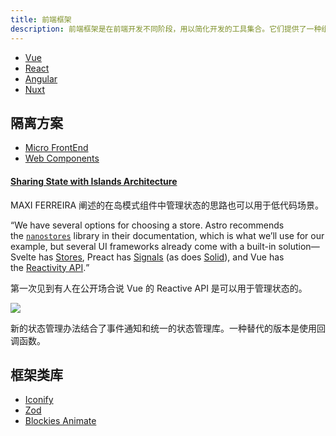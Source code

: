 ```yaml
---
title: 前端框架
description: 前端框架是在前端开发不同阶段，用以简化开发的工具集合。它们提供了一种组织代码的方式，使得开发者可以专注于业务逻辑，而不是底层的技术细节。
---
```


* [Vue](/maps/_fe-framework/ui/vue)
* [React](/maps/_fe-framework/ui/react)
* [Angular](/maps/_fe-framework/ui/angular)
* [Nuxt](/maps/_fe-framework/nuxt/nuxt)

## 隔离方案

* [Micro FrontEnd](/maps/_fe-framework/micro-fe)
* [Web Components](/maps/_fe-framework/web-components)

#### [Sharing State with Islands Architecture](https://frontendatscale.com/blog/islands-architecture-state/)

MAXI FERREIRA 阐述的在岛模式组件中管理状态的思路也可以用于低代码场景。

<q>We have several options for choosing a store. Astro recommends the [`nanostores`](https://github.com/nanostores/nanostores) library in their documentation, which is what we’ll use for our example, but several UI frameworks already come with a built-in solution—Svelte has [Stores](https://svelte.dev/docs/svelte-store), Preact has [Signals](https://preactjs.com/guide/v10/signals/) (as does [Solid](https://www.solidjs.com/docs/latest#basic-reactivity)), and Vue has the [Reactivity API](https://vuejs.org/guide/scaling-up/state-management.html#simple-state-management-with-reactivity-api).</q>

第一次见到有人在公开场合说 Vue 的 Reactive API 是可以用于管理状态的。

![](https://mgear-image.oss-cn-shanghai.aliyuncs.com/image/other/20231010125234.png)

新的状态管理办法结合了事件通知和统一的状态管理库。一种替代的版本是使用回调函数。

## 框架类库

* [Iconify](/maps/_fe-framework/assets/iconify)
* [Zod](/maps/_fe-framework/schema/zod)
* [Blockies Animate](/maps/_fe-framework/motion/blockies-animation)
